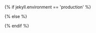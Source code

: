 <script src="https://unpkg.com/@webcomponents/webcomponentsjs@2.8.0/webcomponents-loader.js"></script>

{% if jekyll.environment == 'production' %}

<script src="/assets/js/concatenated.min.js?v={{ site.version }}" expires="31536000"></script>

{% else %}

<script src="/assets/js/navigation.js?v={{ site.version }}" expires="31536000"></script>
<script src="/assets/js/animations.js?v={{ site.version }}" expires="31536000"></script>
<script src="/assets/js/card-flip.js?v={{ site.version }}" expires="31536000"></script>
<script src="/assets/js/card.js?v={{ site.version }}" expires="31536000"></script>
<script src="/assets/js/video-player.js?v={{ site.version }}" expires="31536000"></script>
<script src="/assets/js/image-lazyloader.js?v={{ site.version }}" expires="31536000"></script>
<script src="/assets/js/zoomable.js?v={{ site.version }}" expires="31536000"></script>
<script src="/assets/js/ghost-canvas.js?v={{ site.version }}" expires="31536000"></script>
<script src="/assets/js/homepage-loader.js?v={{ site.version }}" expires="31536000"></script>

{% endif %}
